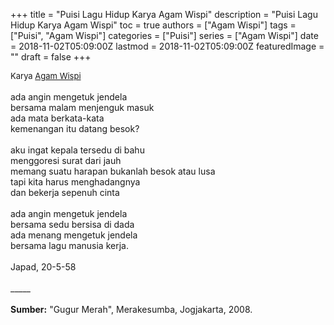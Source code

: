 +++
title = "Puisi Lagu Hidup Karya Agam Wispi"
description = "Puisi Lagu Hidup Karya Agam Wispi"
toc = true
authors = ["Agam Wispi"]
tags = ["Puisi", "Agam Wispi"]
categories = ["Puisi"]
series = ["Agam Wispi"]
date = 2018-11-02T05:09:00Z
lastmod = 2018-11-02T05:09:00Z
featuredImage = ""
draft = false
+++

<div style="text-align: justify;">
<div style="font-size: small;">Karya <a href="/authors/agam-wispi/" target="_blank">Agam Wispi</a></div><br />
ada angin mengetuk jendela<br />bersama malam menjenguk masuk<br />ada mata berkata-kata<br />kemenangan itu datang besok?<br /><br />aku ingat kepala tersedu di bahu<br />menggoresi surat dari jauh<br />memang suatu harapan bukanlah besok atau lusa<br />tapi kita harus menghadangnya<br />dan bekerja sepenuh cinta<br /><br />ada angin mengetuk jendela<br />bersama sedu bersisa di dada<br />ada menang mengetuk jendela<br />bersama lagu manusia kerja.<br /><br />Japad, 20-5-58<br /><br />
_____<br /><br />
<b>Sumber:</b> "Gugur Merah", Merakesumba, Jogjakarta, 2008.</div>

